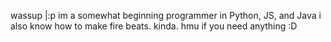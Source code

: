 wassup |:p
im a somewhat beginning programmer in Python, JS, and Java
i also know how to make fire beats. kinda.
hmu if you need anything :D
